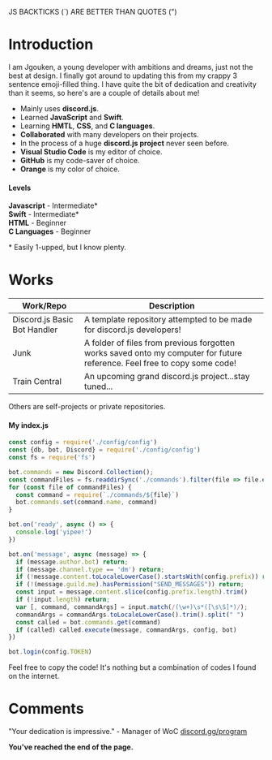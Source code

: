 JS BACKTICKS (&#96;) ARE BETTER THAN QUOTES (&quot;)
# Introduction

I am Jgouken, a young developer with ambitions and dreams, just not the best at design. I finally got around to updating this from my crappy 3 sentence emoji-filled thing. I have quite the bit of dedication and creativity than it seems, so here&#39;s are a couple of details about me!

- Mainly uses **discord.js**.
- Learned **JavaScript** and **Swift**.
- Learning **HMTL**, **CSS**, and **C languages**.
- **Collaborated** with many developers on their projects.
- In the process of a huge **discord.js project** never seen before.
- **Visual Studio Code** is my editor of choice.
- **GitHub** is my code-saver of choice.
- **Orange** is my color of choice.

#### Levels
**Javascript** - Intermediate&#42;\
**Swift** - Intermediate&#42;\
**HTML** - Beginner\
**C Languages** - Beginner

&#42; Easily 1-upped, but I know plenty.
# Works

Work/Repo  | Description
------------- | -------------
Discord.js Basic Bot Handler  | A template repository attempted to be made for discord.js developers!
Junk | A folder of files from previous forgotten works saved onto my computer for future reference. Feel free to copy some code!
Train Central  | An upcoming grand discord.js project...stay tuned...

Others are self-projects or private repositories.
#### My index.js

```javascript
const config = require('./config/config')
const {db, bot, Discord} = require('./config/config')
const fs = require('fs')

bot.commands = new Discord.Collection();
const commandFiles = fs.readdirSync('./commands').filter(file => file.endsWith('.js'))
for (const file of commandFiles) {
  const command = require(`./commands/${file}`)
  bot.commands.set(command.name, command)
}

bot.on('ready', async () => {
  console.log('yipee!')
})

bot.on('message', async (message) => {
  if (message.author.bot) return;
  if (message.channel.type == 'dm') return;
  if (!message.content.toLocaleLowerCase().startsWith(config.prefix)) return;
  if (!(message.guild.me).hasPermission("SEND_MESSAGES")) return;
  const input = message.content.slice(config.prefix.length).trim()
  if (!input.length) return;
  var [, command, commandArgs] = input.match(/(\w+)\s*([\s\S]*)/);
  commandArgs = commandArgs.toLocaleLowerCase().trim().split(" ")
  const called = bot.commands.get(command)
  if (called) called.execute(message, commandArgs, config, bot)
})

bot.login(config.TOKEN)
```
Feel free to copy the code! It&#39;s nothing but a combination of codes I found on the internet.

# Comments

"Your dedication is impressive." - Manager of WoC [discord.gg/program](http://discord.gg/program "discord.gg/program")

**You&#39;ve reached the end of the page.**
